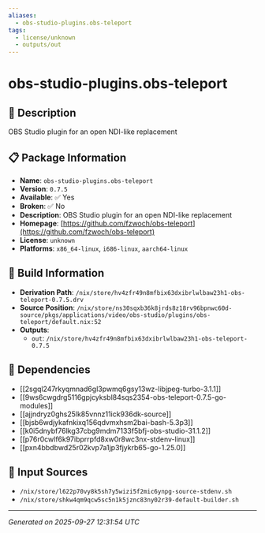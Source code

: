 ```yaml
---
aliases:
  - obs-studio-plugins.obs-teleport
tags:
  - license/unknown
  - outputs/out
---
```


# obs-studio-plugins.obs-teleport

## 📝 Description

OBS Studio plugin for an open NDI-like replacement

## 📋 Package Information

- **Name**: `obs-studio-plugins.obs-teleport`
- **Version**: `0.7.5`
- **Available**: ✅ Yes
- **Broken**: ✅ No
- **Description**: OBS Studio plugin for an open NDI-like replacement
- **Homepage**: [https://github.com/fzwoch/obs-teleport](https://github.com/fzwoch/obs-teleport)
- **License**: `unknown`
- **Platforms**: `x86_64-linux`, `i686-linux`, `aarch64-linux`

## 🔧 Build Information

- **Derivation Path**: `/nix/store/hv4zfr49n8mfbix63dxibrlwlbaw23h1-obs-teleport-0.7.5.drv`
- **Source Position**: `/nix/store/ns30sqxb36k8jrds8z18rv96bpnwc60d-source/pkgs/applications/video/obs-studio/plugins/obs-teleport/default.nix:52`
- **Outputs**:
  - `out`:  `/nix/store/hv4zfr49n8mfbix63dxibrlwlbaw23h1-obs-teleport-0.7.5`

## 🔗 Dependencies

- [[2sgql247rkyqmnad6gl3pwmq6gsy13wz-libjpeg-turbo-3.1.1]]
- [[9ws6cwgdrg5116gpjcyksbl84sqs2354-obs-teleport-0.7.5-go-modules]]
- [[ajjndryz0ghs25lk85vnnz11ick936dk-source]]
- [[bjsb6wdjykafnkixq156qdvmxhsm2bai-bash-5.3p3]]
- [[k0i5dnybf76lkg37cbg9mdm7133f5bfj-obs-studio-31.1.2]]
- [[p76r0cwlf6k97ibprrpfd8xw0r8wc3nx-stdenv-linux]]
- [[pxn4bbdbwd25r02kvp7a1jp3fjykrb65-go-1.25.0]]

## 📁 Input Sources

- `/nix/store/l622p70vy8k5sh7y5wizi5f2mic6ynpg-source-stdenv.sh`
- `/nix/store/shkw4qm9qcw5sc5n1k5jznc83ny02r39-default-builder.sh`

---
*Generated on 2025-09-27 12:31:54 UTC*
